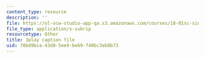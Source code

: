 ```yaml
---
content_type: resource
description: ''
file: https://ol-ocw-studio-app-qa.s3.amazonaws.com/courses/18-01sc-single-variable-calculus-fall-2010/70bd9bca43d05ee9be69f40bc3eb8b73_TpWQlKHPyJ4.vtt
file_type: application/x-subrip
resourcetype: Other
title: 3play caption file
uid: 70bd9bca-43d0-5ee9-be69-f40bc3eb8b73
---
```

